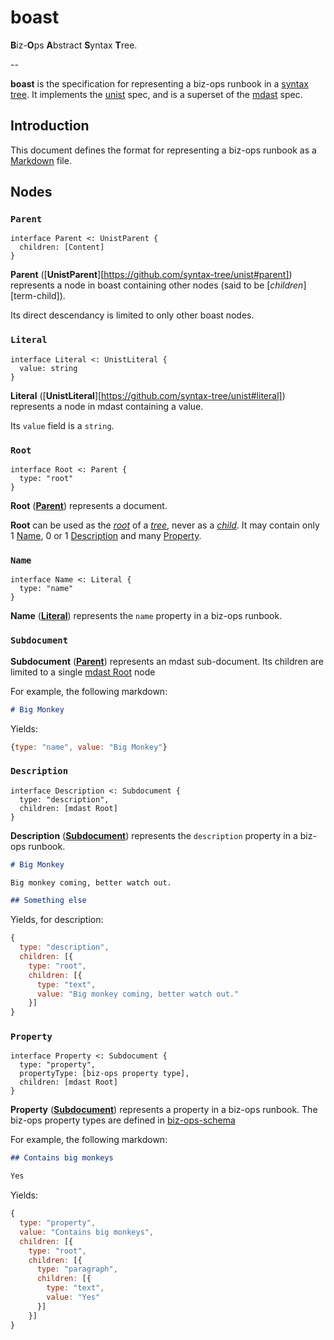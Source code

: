# boast

**B**iz-**O**ps **A**bstract **S**yntax **T**ree.

--

**boast** is the specification for representing a biz-ops runbook in a
[syntax tree](https://github.com/syntax-tree/unist#syntax-tree). It implements the [unist](https://github.com/syntax-tree/unist) spec, and is a superset of the [mdast](https://github.com/syntax-tree/mdast) spec.

## Introduction

This document defines the format for representing a biz-ops runbook as a [Markdown](https://daringfireball.net/projects/markdown/) file.

## Nodes

### `Parent`

```idl
interface Parent <: UnistParent {
  children: [Content]
}
```

**Parent** ([**UnistParent**][https://github.com/syntax-tree/unist#parent]) represents a node in boast
containing other nodes (said to be [_children_][term-child]).

Its direct descendancy is limited to only other boast nodes.

### `Literal`

```idl
interface Literal <: UnistLiteral {
  value: string
}
```

**Literal** ([**UnistLiteral**][https://github.com/syntax-tree/unist#literal]) represents a node in mdast
containing a value.

Its `value` field is a `string`.

### `Root`

```idl
interface Root <: Parent {
  type: "root"
}
```

**Root** ([**Parent**](#parent)) represents a document.

**Root** can be used as the [_root_](https://github.com/syntax-tree/unist#root)
of a [_tree_](https://github.com/syntax-tree/unist#tree), never as a
[_child_](https://github.com/syntax-tree/unist#child). It may contain only 1
[Name](#name), 0 or 1 [Description](#description) and many
[Property](#property).

### `Name`

```idl
interface Name <: Literal {
  type: "name"
}
```

**Name** ([**Literal**](#literal)) represents the `name` property in a biz-ops
runbook.

### `Subdocument`

**Subdocument** ([**Parent**](#parent)) represents an mdast sub-document. Its
children are limited to a single
[mdast Root](https://github.com/syntax-tree/mdast#root) node

For example, the following markdown:

```md
# Big Monkey
```

Yields:

```js
{type: "name", value: "Big Monkey"}
```

### `Description`

```idl
interface Description <: Subdocument {
  type: "description",
  children: [mdast Root]
}
```

**Description** ([**Subdocument**](#subdocument)) represents the `description`
property in a biz-ops runbook.

```md
# Big Monkey

Big monkey coming, better watch out.

## Something else
```

Yields, for description:

```js
{
  type: "description",
  children: [{
    type: "root",
    children: [{
      type: "text",
      value: "Big monkey coming, better watch out."
    }]
}
```

### `Property`

```idl
interface Property <: Subdocument {
  type: "property",
  propertyType: [biz-ops property type],
  children: [mdast Root]
}
```

**Property** ([**Subdocument**](#subdocument)) represents a
property in a biz-ops runbook. The biz-ops property types are defined in
[biz-ops-schema](https://github.com/Financial-Times/biz-ops-schema/blob/01ae5ad/lib/primitive-types-map.js)

For example, the following markdown:

```md
## Contains big monkeys

Yes
```

Yields:

```js
{
  type: "property",
  value: "Contains big monkeys",
  children: [{
    type: "root",
    children: [{
      type: "paragraph",
      children: [{
        type: "text",
        value: "Yes"
      }]
    }]
}
```
